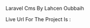 Laravel Cms By Lahcen Oubbaih

Live Url For The Project Is :<a  href="http://first-cms-website.herokuapp.com/"></a>
